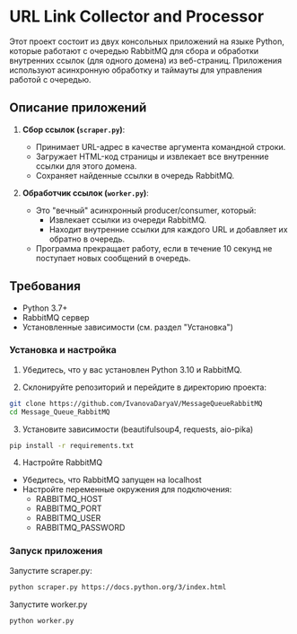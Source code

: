 # URL Link Collector and Processor

Этот проект состоит из двух консольных приложений на языке Python, которые работают с очередью RabbitMQ для сбора и обработки внутренних ссылок (для одного домена) из веб-страниц. Приложения используют асинхронную обработку и таймауты для управления работой с очередью.

## Описание приложений

1. **Сбор ссылок (`scraper.py`)**:
   - Принимает URL-адрес в качестве аргумента командной строки.
   - Загружает HTML-код страницы и извлекает все внутренние ссылки для этого домена.
   - Сохраняет найденные ссылки в очередь RabbitMQ.

2. **Обработчик ссылок (`worker.py`)**:
   - Это "вечный" асинхронный producer/consumer, который:
     - Извлекает ссылки из очереди RabbitMQ.
     - Находит внутренние ссылки для каждого URL и добавляет их обратно в очередь.
   - Программа прекращает работу, если в течение 10 секунд не поступает новых сообщений в очередь.

## Требования

- Python 3.7+
- RabbitMQ сервер
- Установленные зависимости (см. раздел "Установка")

### Установка и настройка

1. Убедитесь, что у вас установлен Python 3.10 и RabbitMQ.

2. Склонируйте репозиторий и перейдите в директорию проекта:

```bash
git clone https://github.com/IvanovaDaryaV/MessageQueueRabbitMQ
cd Message_Queue_RabbitMQ
```

3. Установите зависимости (beautifulsoup4, requests, aio-pika)

```bash
pip install -r requirements.txt
```

4. Настройте RabbitMQ

- Убедитесь, что RabbitMQ запущен на localhost
- Настройте переменные окружения для подключения:
  - RABBITMQ_HOST
  - RABBITMQ_PORT
  - RABBITMQ_USER
  - RABBITMQ_PASSWORD


### Запуск приложения

Запустите scraper.py:

```bash
python scraper.py https://docs.python.org/3/index.html
```

Запустите worker.py

```bash
python worker.py
```
